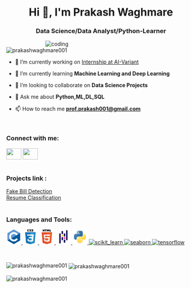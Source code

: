 <h1 align="center">Hi 👋, I'm Prakash Waghmare</h1>
<h3 align="center">Data Science/Data Analyst/Python-Learner</h3>

<img align="right" alt="coding" width="400" src="https://cdn.dribbble.com/users/730703/screenshots/6581243/avento.gif">

<p align="left"> <img src="https://komarev.com/ghpvc/?username=prakashwaghmare001&label=Profile%20views&color=0e75b6&style=flat" alt="prakashwaghmare001" /> </p>

- 🔭 I’m currently working on [Internship at AI-Variant](https://aivariant.com/)

- 🌱 I’m currently learning **Machine Learning and Deep Learning**

- 👯 I’m looking to collaborate on **Data Science Projects**

- 💬 Ask me about **Python,ML,DL,SQL**

- 📫 How to reach me **prof.prakash001@gmail.com**

<br>
<h3 align="left">Connect with me:</h3>
<a href="https://www.linkedin.com/in/prakash-waghmare-798017269/"><img align="center" src="https://raw.githubusercontent.com/rahuldkjain/github-profile-readme-generator/master/src/images/icons/Social/linked-in-alt.svg" height="30" width="40" /></a>
<a href="https://www.kaggle.com/waghmareprakashashok/code?isEditing=False&verifyPhone=False"><img align="center" src="https://raw.githubusercontent.com/rahuldkjain/github-profile-readme-generator/master/src/images/icons/Social/kaggle.svg" height="30" width="40" />
</a>

<br>
<br>
<h3 align="left">Projects link :</h3>
<a href="https://github.com/prakashwaghmare001/Fake-Bills-Detection-Project">Fake Bill Detection</a>
<br>
<a href ="https://github.com/prakashwaghmare001/Resume-Classification/upload/main">Resume Classification</a>

<br>
<br>
<h3 align="left">Languages and Tools:</h3>
<p align="left"> <a href="https://www.cprogramming.com/" target="_blank" rel="noreferrer"> <img src="https://raw.githubusercontent.com/devicons/devicon/master/icons/c/c-original.svg" alt="c" width="40" height="40"/> </a> <a href="https://www.w3schools.com/css/" target="_blank" rel="noreferrer"> <img src="https://raw.githubusercontent.com/devicons/devicon/master/icons/css3/css3-original-wordmark.svg" alt="css3" width="40" height="40"/> </a> <a href="https://www.w3.org/html/" target="_blank" rel="noreferrer"> <img src="https://raw.githubusercontent.com/devicons/devicon/master/icons/html5/html5-original-wordmark.svg" alt="html5" width="40" height="40"/> </a> <a href="https://pandas.pydata.org/" target="_blank" rel="noreferrer"> <img src="https://raw.githubusercontent.com/devicons/devicon/2ae2a900d2f041da66e950e4d48052658d850630/icons/pandas/pandas-original.svg" alt="pandas" width="40" height="40"/> </a> <a href="https://www.python.org" target="_blank" rel="noreferrer"> <img src="https://raw.githubusercontent.com/devicons/devicon/master/icons/python/python-original.svg" alt="python" width="40" height="40"/> </a> <a href="https://scikit-learn.org/" target="_blank" rel="noreferrer"> <img src="https://upload.wikimedia.org/wikipedia/commons/0/05/Scikit_learn_logo_small.svg" alt="scikit_learn" width="40" height="40"/> </a> <a href="https://seaborn.pydata.org/" target="_blank" rel="noreferrer"> <img src="https://seaborn.pydata.org/_images/logo-mark-lightbg.svg" alt="seaborn" width="40" height="40"/> </a> <a href="https://www.tensorflow.org" target="_blank" rel="noreferrer"> <img src="https://www.vectorlogo.zone/logos/tensorflow/tensorflow-icon.svg" alt="tensorflow" width="40" height="40"/> </a> </p>

<br>
<p><img align="left" src="https://github-readme-stats.vercel.app/api/top-langs?username=prakashwaghmare001&show_icons=true&locale=en&layout=compact" alt="prakashwaghmare001" /></p>

<p>&nbsp;<img align="center" src="https://github-readme-stats.vercel.app/api?username=prakashwaghmare001&show_icons=true&locale=en" alt="prakashwaghmare001" /></p>

<p><img align="center" src="https://github-readme-streak-stats.herokuapp.com/?user=prakashwaghmare001&" alt="prakashwaghmare001" /></p>
